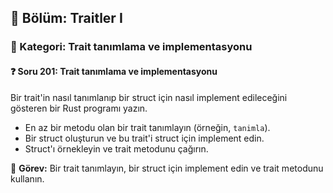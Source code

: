## 📘 Bölüm: Traitler I
### 🔹 Kategori: Trait tanımlama ve implementasyonu
#### ❓ Soru 201: Trait tanımlama ve implementasyonu

Bir trait'in nasıl tanımlanıp bir struct için nasıl implement edileceğini gösteren bir Rust programı yazın.

- En az bir metodu olan bir trait tanımlayın (örneğin, `tanimla`).
- Bir struct oluşturun ve bu trait'i struct için implement edin.
- Struct'ı örnekleyin ve trait metodunu çağırın.

🔧 **Görev:** Bir trait tanımlayın, bir struct için implement edin ve trait metodunu kullanın.
